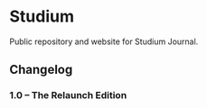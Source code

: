 # Studium

Public repository and website for Studium Journal.

## Changelog

### 1.0 – The Relaunch Edition
